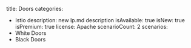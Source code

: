 title: Doors
categories:
  - Istio
description: new lp.md description
isAvailable: true
isNew: true
isPremium: true
license: Apache
scenarioCount: 2
scenarios:
  - White Doors
  - Black Doors

